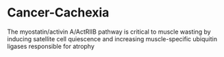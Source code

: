 # Cancer-Cachexia
The myostatin/activin A/ActRIIB pathway is critical to muscle wasting by inducing satellite cell quiescence and increasing muscle-specific ubiquitin ligases responsible for atrophy
